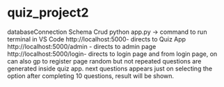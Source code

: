 # quiz_project2
databaseConnection
Schema
Crud
python app.py -> command to run terminal in VS Code
http://localhost:5000- directs to Quiz App
http://localhost:5000/admin - directs to admin page
http://localhost:5000/login- directs to login page and from login page, on can also gp to register page
random but not repeated questions are generated inside quiz app.
next questions appears just on selecting the option 
after completing 10 questions, result will be shown.
